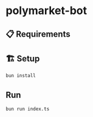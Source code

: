 # polymarket-bot

## 📋 Requirements

## 🏗️ Setup

```bash
bun install
```

## Run

```bash
bun run index.ts
```
